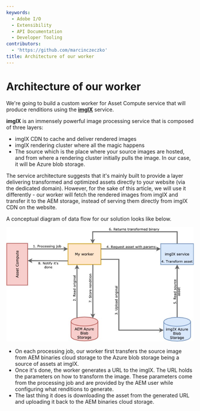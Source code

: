 ```yaml
---
keywords:
  - Adobe I/O
  - Extensibility
  - API Documentation
  - Developer Tooling
contributors:
  - 'https://github.com/marcinczeczko'
title: Architecture of our worker
---
```


# Architecture of our worker

We're going to build a custom worker for Asset Compute service that will produce renditions using the **[imgIX][imgix]** service.

**imgIX** is an immensely powerful image processing service that is composed of three layers:

- imgIX CDN to cache and deliver rendered images
- imgIX rendering cluster where all the magic happens
- The source which is the place where your source images are hosted, and from where a rendering cluster initially pulls
  the image. In our case, it will be Azure blob storage.

The service architecture suggests that it's mainly built to provide a layer delivering transformed and optimized assets
directly to your website (via the dedicated domain). However, for the sake of this article, we will use it differently -
our worker will fetch the rendered images from imgIX and transfer it to the AEM storage, instead of serving them
directly from imgIX CDN on the website.

A conceptual diagram of data flow for our solution looks like below.

![Custom worker conceptual architecture](assets/custom-worker-concept.jpg)

- On each processing job, our worker first transfers the source image from AEM binaries cloud storage to the Azure blob
  storage being a source of assets at imgIX.
- Once it's done, the worker generates a URL to the imgIX. The URL holds the parameters on how to transform the image.
  These parameters come from the processing job and are provided by the AEM user while configuring what renditions to
  generate.
- The last thing it does is downloading the asset from the generated URL and uploading it back to the AEM binaries cloud
  storage.

[imgix]: https://www.imgix.com/

